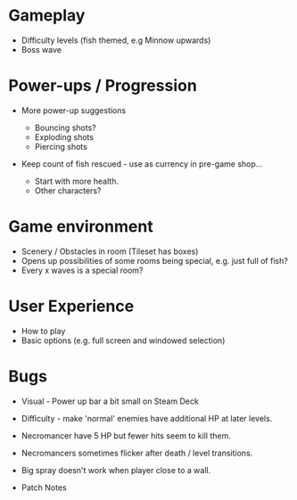 # Gameplay

* Difficulty levels (fish themed, e.g Minnow upwards)
* Boss wave

# Power-ups / Progression

* More power-up suggestions
  * Bouncing shots?
  * Exploding shots
  * Piercing shots

* Keep count of fish rescued - use as currency in pre-game shop...
  * Start with more health.
  * Other characters?

# Game environment

* Scenery / Obstacles in room (Tileset has boxes)
* Opens up possibilities of some rooms being special, e.g. just full of fish?
* Every x waves is a special room?

# User Experience

* How to play
* Basic options (e.g. full screen and windowed selection)

# Bugs

* Visual - Power up bar a bit small on Steam Deck
* Difficulty - make 'normal' enemies have additional HP at later levels.
* Necromancer have 5 HP but fewer hits seem to kill them. 
* Necromancers sometimes flicker after death / level transitions.
* Big spray doesn't work when player close to a wall.

* Patch Notes

